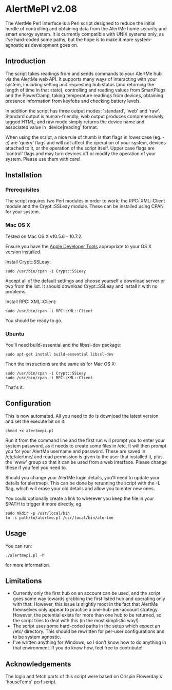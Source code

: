 AlertMePI v2.08
===============

The AlertMe Perl Interface is a Perl script designed to reduce the initial hurdle of controlling and obtaining data from the AlertMe home security and smart energy system. It is currently compatible with UNIX systems only, as I've hard-coded some paths, but the hope is to make it more system-agnostic as development goes on.


Introduction
------------

The script takes readings from and sends commands to your AlertMe hub via the AlertMe web API. It supports many ways of interacting with your system, including setting and requesting hub status (and returning the length of time in that state), controlling and reading values from SmartPlugs and the PowerClamp, taking temperature readings from devices, obtaining presence information from keyfobs and checking battery levels.

In addition the script has three output modes: 'standard', 'web' and 'raw'. Standard output is human-friendly; web output produces comprehensively tagged HTML; and raw mode simply returns the device name and associated value in 'device|reading' format.

When using the script, a nice rule of thumb is that flags in lower case (eg. -e) are 'query' flags and will not affect the operation of your system, devices attached to it, or the operation of the script itself. Upper case flags are 'control' flags and may turn devices off or modify the operation of your system. Please use them with care!


Installation
------------

### Prerequisites

The script requires two Perl modules in order to work; the RPC::XML::Client module and the Crypt::SSLeay module. These can be installed using CPAN for your system.

### Mac OS X

Tested on Mac OS X v10.5.6 - 10.7.2.

Ensure you have the [Apple Developer Tools](http://developer.apple.com/Tools/) appropriate to your OS X version installed.

Install Crypt::SSLeay:

	sudo /usr/bin/cpan -i Crypt::SSLeay

Accept all of the default settings and choose yourself a download server or two from the list. It should download Crypt::SSLeay and install it with no problems.

Install RPC::XML::Client:

	sudo /usr/bin/cpan -i RPC::XML::Client

You should be ready to go.

### Ubuntu

You'll need build-essential and the libssl-dev package:

	sudo apt-get install build-essential libssl-dev
	
Then the instructions are the same as for Mac OS X:

	sudo /usr/bin/cpan -i Crypt::SSLeay
	sudo /usr/bin/cpan -i RPC::XML::Client
	
That's it.


Configuration
-------------

This is now automated. All you need to do is download the latest version and set the execute bit on it:

	chmod +x alertmepi.pl

Run it from the command line and the first run will prompt you to enter your system password, as it needs to create some files in /etc. It will then prompt you for your AlertMe username and password. These are saved in /etc/alertme/ and read permission is given to the user that installed it, plus the 'www' group so that it can be used from a web interface. Please change these if you feel you need to.

Should you change your AlertMe login details, you'll need to update your details for alertmepi. This can be done by rerunning the script with the -L flag, which will erase your old details and allow you to enter new ones.

You could optionally create a link to wherever you keep the file in your $PATH to trigger it more directly, eg.

	sudo mkdir -p /usr/local/bin
	ln -s path/to/alertme.pl /usr/local/bin/alertme


Usage
-----

You can run: 

	./alertmepi.pl -h

for more information.


Limitations
-----------

* Currently only the first hub on an account can be used, and the script goes some way towards grabbing the first listed hub and operating only with that. However, this issue is slightly moot in the fact that AlertMe themselves only appear to practice a one-hub-per-account strategy. However, the potential exists for more than one hub to be returned, so the script tries to deal with this (in the most simplistic way!).
* The script uses some hard-coded paths in the setup which expect an /etc/ directory. This should be rewritten for per-user configurations and to be system agnostic.
* I've written anything for Windows, so I don't know how to do anything in that environment. If you do know how, feel free to contribute!


Acknowledgements
----------------

The login and fetch parts of this script were based on Crispin Flowerday's 'houseTemp' perl script.
